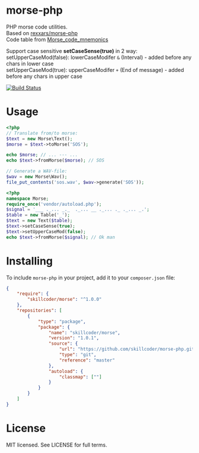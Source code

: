 morse-php
=========

PHP morse code utilities.  
Based on [rexxars/morse-php](https://github.com/rexxars/morse-php)  
Code table from [Morse_code_mnemonics](https://en.wikipedia.org/wiki/Morse_code_mnemonics)

Support case sensitive **setCaseSense(true)** in 2 way:  
setUpperCaseMod(false): lowerCaseModifer `&` (Interval) - added before any chars in lower case  
setUpperCaseMod(true): upperCaseModifer `+` (End of message) - added before any chars in upper case

[![Build Status](https://travis-ci.org/skillcoder/morse-php.svg?branch=master)](https://travis-ci.org/skillcoder/morse-php)

# Usage

``` php
<?php
// Translate from/to morse:
$text = new Morse\Text();
$morse = $text->toMorse('SOS');

echo $morse; // ... --- ...
echo $text->fromMorse($morse); // SOS

// Generate a WAV-file:
$wav = new Morse\Wav();
file_put_contents('sos.wav', $wav->generate('SOS'));
```

~~~php
<?php
namespace Morse;
require_once('vendor/autoload.php');
$signal = '___ ._... _._  ._... __ ._... ._ ._... _.';
$table = new Table('_');
$text = new Text($table);
$text->setCaseSense(true);
$text->setUpperCaseMod(false);
echo $text->fromMorse($signal); // Ok man
~~~

# Installing

To include `morse-php` in your project, add it to your `composer.json` file:

```json
{
    "require": {
        "skillcoder/morse": "^1.0.0"
    },
    "repositories": [
        {
            "type": "package",
            "package": {
                "name": "skillcoder/morse",
                "version": "1.0.1",
                "source": {
                    "url": "https://github.com/skillcoder/morse-php.git",
                    "type": "git",
                    "reference": "master"
                },
                "autoload": {
                    "classmap": [""]
                }
            }
        }
    ]
}
```

# License

MIT licensed. See LICENSE for full terms.
